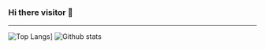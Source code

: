 ### Hi there visitor 👋


<hr>

  ![Top Langs](https://github-readme-stats.vercel.app/api/top-langs/?username=bhatara007&theme=tokyonight&layout=compact)]
  ![Github stats](https://github-readme-stats.vercel.app/api?username=bhatara007&theme=tokyonight&show_icons=true&count_private=true&) 


